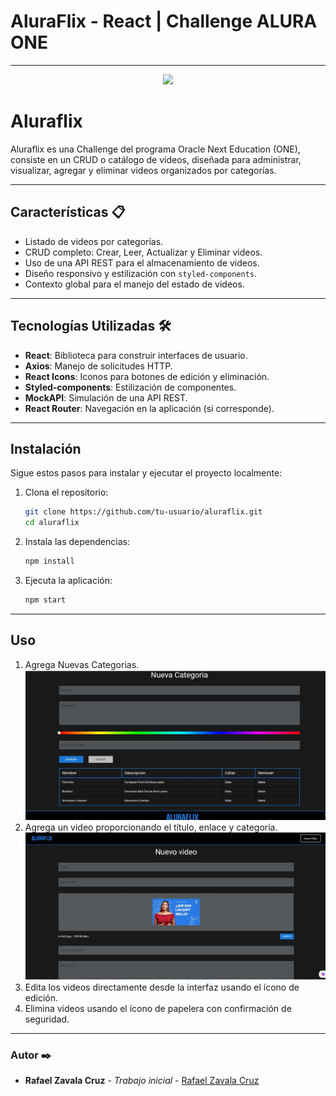 # AluraFlix - React | Challenge ALURA ONE
---
<p align="center" >
     <img width="800" heigth="400" src="https://user-images.githubusercontent.com/95771285/223715399-35b5f0c4-ebd1-4115-9187-9ec8661f1b2d.png">

</p>

# Aluraflix
Aluraflix es una Challenge del programa Oracle Next Education (ONE), consiste en un CRUD o catálogo de videos, diseñada para administrar, visualizar, agregar y eliminar videos organizados por categorías.

---

## **Características 📋**
- Listado de videos por categorías.
- CRUD completo: Crear, Leer, Actualizar y Eliminar videos.
- Uso de una API REST para el almacenamiento de videos.
- Diseño responsivo y estilización con `styled-components`.
- Contexto global para el manejo del estado de videos.

---

## **Tecnologías Utilizadas 🛠️**
- **React**: Biblioteca para construir interfaces de usuario.
- **Axios**: Manejo de solicitudes HTTP.
- **React Icons**: Iconos para botones de edición y eliminación.
- **Styled-components**: Estilización de componentes.
- **MockAPI**: Simulación de una API REST.
- **React Router**: Navegación en la aplicación (si corresponde).

---

## **Instalación**
Sigue estos pasos para instalar y ejecutar el proyecto localmente:

1. Clona el repositorio:
   ```bash
   git clone https://github.com/tu-usuario/aluraflix.git
   cd aluraflix
   ```
2. Instala las dependencias:
   ```bash
   npm install
   ```
3. Ejecuta la aplicación:
   ```bash
   npm start
   ```
---

## **Uso**
1. Agrega Nuevas Categorias.
![AluraFlix](https://github.com/rzavalamx/alura-flix/blob/main/img/nuevacategoria.jpg)
2. Agrega un video proporcionando el título, enlace y categoría.
![AluraFlix](https://github.com/rzavalamx/alura-flix/blob/main/img/nuevovideo.jpg)
3. Edita los videos directamente desde la interfaz usando el ícono de edición.
4. Elimina videos usando el ícono de papelera con confirmación de seguridad.

---

### Autor ✒️  

- **Rafael Zavala Cruz** - _Trabajo inicial_ - [Rafael Zavala Cruz](https://github.com/rzavalamx)
